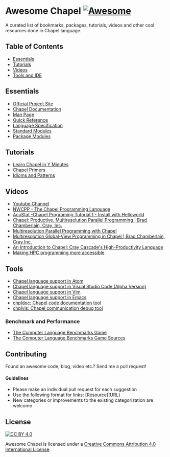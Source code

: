 # Awesome Chapel [![Awesome](https://cdn.rawgit.com/sindresorhus/awesome/d7305f38d29fed78fa85652e3a63e154dd8e8829/media/badge.svg)](https://github.com/sindresorhus/awesome)

A curated list of bookmarks, packages, tutorials, videos and other cool resources done in Chapel language.

## Table of Contents
- [Essentials](#essentials)
- [Tutorials](#tutorials)
- [Videos](#videos)
- [Tools and IDE](#tools)
 
## Essentials
* [Official Project Site](http://chapel.cray.com/)
* [Chapel Documentation](http://chapel.cray.com/docs/latest/)
* [Man Page](http://chapel.cray.com/docs/latest/usingchapel/man.html)
* [Quick Reference](http://chapel.cray.com/docs/latest/_downloads/quickReference.pdf)
* [Language Specification](http://chapel.cray.com/docs/latest/_downloads/chapelLanguageSpec.pdf)
* [Standard Modules](http://chapel.cray.com/docs/latest/modules/modules.html)
* [Package Modules](http://chapel.cray.com/docs/latest/modules/packages.html)


## Tutorials
* [Learn Chapel in Y Minutes](https://learnxinyminutes.com/docs/chapel/)
* [Chapel Primers](https://github.com/chapel-lang/chapel/tree/master/test/release/examples/primers)
* [Idioms and Patterns](https://github.com/chapel-lang/chapel/tree/master/test/release/examples/programs)

## Videos
* [Youtube Channel](https://www.youtube.com/channel/UCHmm27bYjhknK5mU7ZzPGsQ)
* [NWCPP - The Chapel Programming Language](https://www.youtube.com/watch?v=lo3a_b34zX0)
* [AcuStat -Chapel Programing Tutorial 1 - Install with Helloworld](https://www.youtube.com/watch?v=nmZj9h8BiDQ)
* [Chapel: Productive, Multiresolution Parallel Programming | Brad Chamberlain, Cray, Inc.](https://www.youtube.com/watch?v=0GBo_w2FO9c)
* [Multiresolution Parallel Programming with Chapel](https://www.youtube.com/watch?v=-74NWG8OBeQ)
* [Multiresolution Global-View Programming in Chapel | Brad Chamberlain, Cray Inc.](https://www.youtube.com/watch?v=7wILYQN-mXw)
* [An Introduction to Chapel: Cray Cascade's High-Productivity Language](https://www.youtube.com/watch?v=1TkxzFno_WQ)
* [Making HPC programming more accessible](https://www.youtube.com/watch?v=cryzleEzgGM)

## Tools
* [Chapel language support in Atom](https://github.com/fsouza/language-chapel)
* [Chapel language support in Visual Studio Code \(Alpha Version\)](https://github.com/marcoscleison/chapel-vscode)
* [Chapel language support in Vim](https://github.com/chapel-lang/chapel/tree/master/highlight/vim)
* [Chapel language support in Emacs](https://github.com/chapel-lang/chapel/tree/master/highlight/emacs)
* [chpldoc: Chapel code documentation tool](http://chapel.cray.com/docs/latest/tools/chpldoc/chpldoc.html)
* [chplvis: Chapel communication debug tool](http://chapel.cray.com/docs/latest/tools/chplvis/chplvis.html)

### Benchmark and Performance
* [The Computer Language Benchmarks Game](http://benchmarksgame.alioth.debian.org/u64q/chapel.html)
* [The Computer Language Benchmarks Game Sources](https://github.com/chapel-lang/chapel/blob/master/test/studies/shootout/submitted/README.md)

## Contributing

Found an awesome code, blog, video etc.? Send me a pull request!

#### Guidelines

* Please make an individual pull request for each suggestion
* Use the following format for links: \[Resource\]\(URL\)
* New categories or improvements to the existing categorization are welcome

## License

[![CC BY 4.0](https://licensebuttons.net/l/by/4.0/88x31.png)](https://creativecommons.org/licenses/by/4.0/)

Awesome Chapel is licensed under a  [Creative Commons Attribution 4.0 International License](https://creativecommons.org/licenses/by/4.0/).
